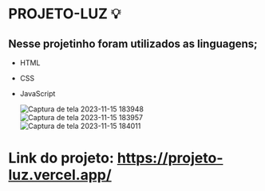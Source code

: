 # PROJETO-LUZ 💡
## Nesse projetinho foram utilizados as linguagens;
- HTML
- CSS
- JavaScript

  ![Captura de tela 2023-11-15 183948](https://github.com/EricaSaires/PROJETO-LUZ/assets/142368214/e3abbf5a-8e66-403f-97af-1ad0bd101b7e)
  ![Captura de tela 2023-11-15 183957](https://github.com/EricaSaires/PROJETO-LUZ/assets/142368214/28ba252c-404b-470e-8c68-0f80e6aad696)
  ![Captura de tela 2023-11-15 184011](https://github.com/EricaSaires/PROJETO-LUZ/assets/142368214/57c72930-a798-4dde-821d-cd62e148e14d)

# Link do projeto: https://projeto-luz.vercel.app/
